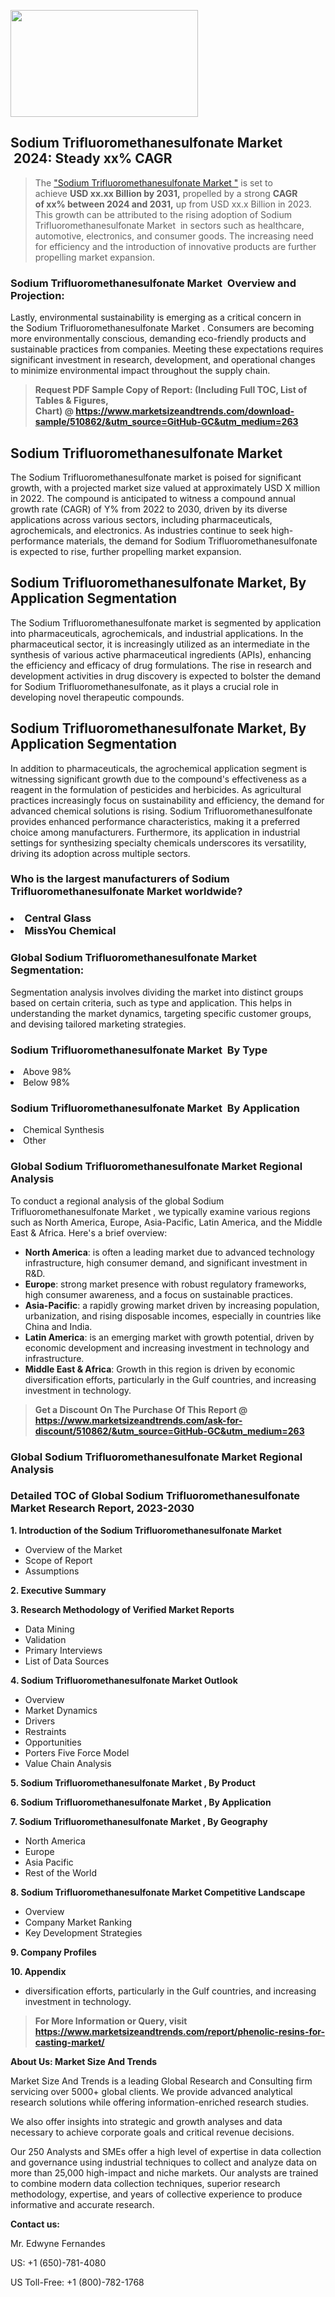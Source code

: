 <p><img class="alignnone size-medium wp-image-20088" src="https://ffe5etoiles.com/wp-content/uploads/2024/12/MST1-300x171.png" alt="" width="300" height="171" /></p><h2 id="ember46" class="ember-view reader-text-block__heading-2">Sodium Trifluoromethanesulfonate Market &nbsp;2024: Steady&nbsp;xx% CAGR</h2><blockquote id="ember47" class="ember-view reader-text-block__blockquote">The&nbsp;<a class="app-aware-link " href="https://www.marketsizeandtrends.com/download-sample/510862/&utm_source=GitHub-GC&utm_medium=263" target="_blank" data-test-app-aware-link="">"Sodium Trifluoromethanesulfonate Market "</a>&nbsp;is set to achieve&nbsp;<strong>USD&nbsp;xx.xx&nbsp;Billion by 2031,</strong>&nbsp;propelled by a strong&nbsp;<strong>CAGR of&nbsp;xx% between 2024 and 2031,</strong>&nbsp;up from USD xx.x Billion in 2023. This growth can be attributed to the rising adoption of&nbsp;Sodium Trifluoromethanesulfonate Market &nbsp;in sectors such as healthcare, automotive, electronics, and consumer goods. The increasing need for efficiency and the introduction of innovative products are further propelling market expansion.</blockquote><h3 id="ember48" class="ember-view reader-text-block__heading-3">Sodium Trifluoromethanesulfonate Market &nbsp;Overview and Projection:</h3><p id="ember49" class="ember-view reader-text-block__paragraph">Lastly, environmental sustainability is emerging as a critical concern in the&nbsp;Sodium Trifluoromethanesulfonate Market . Consumers are becoming more environmentally conscious, demanding eco-friendly products and sustainable practices from companies. Meeting these expectations requires significant investment in research, development, and operational changes to minimize environmental impact throughout the supply chain.</p><blockquote id="ember50" class="ember-view reader-text-block__blockquote"><strong>Request PDF Sample Copy of Report: (Including Full TOC, List of Tables &amp; Figures, Chart)&nbsp;@&nbsp;<strong><a href="https://www.marketsizeandtrends.com/download-sample/510862/&utm_source=GitHub-GC&utm_medium=263" target="_blank">https://www.marketsizeandtrends.com/download-sample/510862/&utm_source=GitHub-GC&utm_medium=263</a></strong></strong></blockquote><h3 class=""> <h2>Sodium Trifluoromethanesulfonate Market</h2><p>The Sodium Trifluoromethanesulfonate market is poised for significant growth, with a projected market size valued at approximately USD X million in 2022. The compound is anticipated to witness a compound annual growth rate (CAGR) of Y% from 2022 to 2030, driven by its diverse applications across various sectors, including pharmaceuticals, agrochemicals, and electronics. As industries continue to seek high-performance materials, the demand for Sodium Trifluoromethanesulfonate is expected to rise, further propelling market expansion.</p><h2>Sodium Trifluoromethanesulfonate Market, By Application Segmentation</h2><p>The Sodium Trifluoromethanesulfonate market is segmented by application into pharmaceuticals, agrochemicals, and industrial applications. In the pharmaceutical sector, it is increasingly utilized as an intermediate in the synthesis of various active pharmaceutical ingredients (APIs), enhancing the efficiency and efficacy of drug formulations. The rise in research and development activities in drug discovery is expected to bolster the demand for Sodium Trifluoromethanesulfonate, as it plays a crucial role in developing novel therapeutic compounds.</p><h2>Sodium Trifluoromethanesulfonate Market, By Application Segmentation</h2><p>In addition to pharmaceuticals, the agrochemical application segment is witnessing significant growth due to the compound's effectiveness as a reagent in the formulation of pesticides and herbicides. As agricultural practices increasingly focus on sustainability and efficiency, the demand for advanced chemical solutions is rising. Sodium Trifluoromethanesulfonate provides enhanced performance characteristics, making it a preferred choice among manufacturers. Furthermore, its application in industrial settings for synthesizing specialty chemicals underscores its versatility, driving its adoption across multiple sectors.</p></h3><h3 id="" class="">Who is the largest manufacturers of&nbsp;Sodium Trifluoromethanesulfonate Market worldwide?</h3><h3 class=""></Li><Li>Central Glass</Li><Li> MissYou Chemical</h3><h3 id="ember53" class="ember-view reader-text-block__heading-3">Global&nbsp;Sodium Trifluoromethanesulfonate Market Segmentation:</h3><p id="ember54" class="ember-view reader-text-block__paragraph">Segmentation analysis involves dividing the market into distinct groups based on certain criteria, such as type and application. This helps in understanding the market dynamics, targeting specific customer groups, and devising tailored marketing strategies.</p><h3 id="" class="">Sodium Trifluoromethanesulfonate Market &nbsp;By Type</h3><p></Li><Li>Above 98%</Li><Li> Below 98%</p><h3 id="" class="">Sodium Trifluoromethanesulfonate Market &nbsp;By Application</h3><p class=""></Li><Li>Chemical Synthesis</Li><Li> Other</p><h3 id="ember62" class="ember-view reader-text-block__heading-3">Global Sodium Trifluoromethanesulfonate Market Regional Analysis</h3><p id="ember63" class="ember-view reader-text-block__paragraph">To conduct a regional analysis of the global Sodium Trifluoromethanesulfonate Market , we typically examine various regions such as North America, Europe, Asia-Pacific, Latin America, and the Middle East &amp; Africa. Here's a brief overview:</p><ul><li><strong>North America</strong>: is often a leading market due to advanced technology infrastructure, high consumer demand, and significant investment in R&amp;D.</li><li><strong>Europe</strong>: strong market presence with robust regulatory frameworks, high consumer awareness, and a focus on sustainable practices.</li><li><strong>Asia-Pacific</strong>: a rapidly growing market driven by increasing population, urbanization, and rising disposable incomes, especially in countries like China and India.</li><li><strong>Latin America</strong>: is an emerging market with growth potential, driven by economic development and increasing investment in technology and infrastructure.</li><li><strong>Middle East &amp; Africa</strong>: Growth in this region is driven by economic diversification efforts, particularly in the Gulf countries, and increasing investment in technology.</li></ul><blockquote id="ember61" class="ember-view reader-text-block__blockquote"><strong>Get a Discount On The Purchase Of This Report @ <strong><a href="https://html-cleaner.com/" target="">https://www.marketsizeandtrends.com/ask-for-discount/510862/&utm_source=GitHub-GC&utm_medium=263</a></strong></strong></blockquote><h3 id="ember62" class="ember-view reader-text-block__heading-3">Global Sodium Trifluoromethanesulfonate Market Regional Analysis</h3><h3 id="" class="">Detailed TOC of Global Sodium Trifluoromethanesulfonate Market Research Report, 2023-2030</h3><p id="" class=""><strong>1. Introduction of the Sodium Trifluoromethanesulfonate Market </strong></p><ul><li>Overview of the Market</li><li>Scope of Report</li><li>Assumptions</li></ul><p id="" class=""><strong>2. Executive Summary</strong></p><p id="" class=""><strong>3. Research Methodology of Verified Market Reports</strong></p><ul><li>Data Mining</li><li>Validation</li><li>Primary Interviews</li><li>List of Data Sources</li></ul><p id="" class=""><strong>4. Sodium Trifluoromethanesulfonate Market Outlook</strong></p><ul><li>Overview</li><li>Market Dynamics</li><li>Drivers</li><li>Restraints</li><li>Opportunities</li><li>Porters Five Force Model</li><li>Value Chain Analysis</li></ul><p id="" class=""><strong>5. Sodium Trifluoromethanesulfonate Market , By Product</strong></p><p id="" class=""><strong>6. Sodium Trifluoromethanesulfonate Market , By Application</strong></p><p id="" class=""><strong>7. Sodium Trifluoromethanesulfonate Market , By Geography</strong></p><ul><li>North America</li><li>Europe</li><li>Asia Pacific</li><li>Rest of the World</li></ul><p id="" class=""><strong>8. Sodium Trifluoromethanesulfonate Market Competitive Landscape</strong></p><ul><li>Overview</li><li>Company Market Ranking</li><li>Key Development Strategies</li></ul><p id="" class=""><strong>9. Company Profiles</strong></p><p id="" class=""><strong>10. Appendix</strong></p><ul><li>diversification efforts, particularly in the Gulf countries, and increasing investment in technology.</li></ul><blockquote id="ember65" class="ember-view reader-text-block__blockquote"><strong>For More Information or Query, visit <strong><strong><a href="https://html-cleaner.com/" target="">https://www.marketsizeandtrends.com/report/phenolic-resins-for-casting-market/</a></strong></strong></strong></blockquote><p id="" class=""><strong>About Us: Market Size And Trends</strong></p><p id="" class="">Market Size And Trends is a leading Global Research and Consulting firm servicing over 5000+ global clients. We provide advanced analytical research solutions while offering information-enriched research studies.</p><p id="" class="">We also offer insights into strategic and growth analyses and data necessary to achieve corporate goals and critical revenue decisions.</p><p id="" class="">Our 250 Analysts and SMEs offer a high level of expertise in data collection and governance using industrial techniques to collect and analyze data on more than 25,000 high-impact and niche markets. Our analysts are trained to combine modern data collection techniques, superior research methodology, expertise, and years of collective experience to produce informative and accurate research.</p><p id="" class=""><strong>Contact us:</strong></p><p id="" class="">Mr. Edwyne Fernandes</p><p id="" class="">US: +1 (650)-781-4080</p><p id="" class="">US Toll-Free: +1 (800)-782-1768</p>
